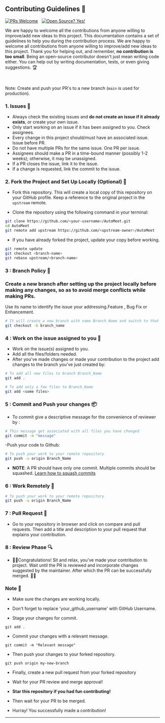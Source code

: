 ## Contributing Guidelines 🤝

[![PRs Welcome](https://img.shields.io/badge/PRs-welcome-yellow.svg?style=flat-square)](http://makeapullrequest.com)
&nbsp;
[![Open Source? Yes!](https://badgen.net/badge/Open%20Source%20%3F/Yes%21/red?icon=github)](https://github.com/Naereen/badges/)

We are happy to welcome all the contributions from anyone willing to improve/add new ideas to this project.
This documentation contains a set of guidelines to help you during the contribution process. We are happy to welcome all contributions from anyone willing to improve/add new ideas to this project.
Thank you for helping out, and remember, **no contribution is too small**. Being an open-source contributor doesn't just mean writing code either. You can help out by writing documentation, tests, or even giving suggestions. 🏆

</br>

Note: Create and push your PR's to a new branch (`main` is used for production).

### 1. Issues 🐛

- Always check the existing issues and **do not create an issue if it already exists**, or create your own issue.
- Only start working on an issue if it has been assigned to you. Check assignees.
- Every change in this project should/must have an associated issue. Issue before PR.
- Do not have multiple PRs for the same issue. One PR per issue.
- Assignees should make a PR in a time-bound manner (possibly 1-2 weeks); otherwise, it may be unassigned.
- If a PR closes the issue, link it to the issue.
- If a change is requested, link the commit to the issue.

### 2. Fork the Project and Set Up Locally (Optional) 🍴

- Fork this repository. This will create a local copy of this repository on your GitHub profile. Keep a reference to the original project in the `upstream` remote.

- Clone the repository using the following command in your terminal:

```bash
git clone https://github.com/<your-username>/AutoMeet.git
cd AutoMeet
git remote add upstream https://github.com/<upstream-owner>/AutoMeet
```

- If you have already forked the project, update your copy before working.

```bash
git remote update
git checkout <branch-name>
git rebase upstream/<branch-name>
```

### 3 : Branch Policy 🌿

### Create a new branch after setting up the project locally before making any changes, so as to avoid merge conflicts while making PRs.

Use its name to identify the issue your addressing.Feature , Bug Fix or Enhancement.

```bash
# It will create a new branch with name Branch_Name and switch to that branch you just created
git checkout -b branch_name
```

### 4 : Work on the issue assigned to you 📕

- Work on the issue(s) assigned to you.
- Add all the files/folders needed.
- After you've made changes or made your contribution to the project add changes to the branch you've just created by:

```bash
# To add all new files to branch Branch_Name
git add .

# To add only a few files to Branch_Name
git add <some files>
```

### 5 : Commit and Push your changes 📦

- To commit give a descriptive message for the convenience of reviewer by :

```bash
# This message get associated with all files you have changed
git commit -m "message"
```

-Push your code to Github:

```bash
# To push your work to your remote repository
git push -u origin Branch_Name
```

- **NOTE**: A PR should have only one commit. Multiple commits should be squashed. [Learn how to squash commits](https://www.internalpointers.com/post/squash-commits-into-one-git)

### 6 : Work Remotely 📡

```bash
# To push your work to your remote repository
git push -u origin Branch_Name
```

### 7 : Pull Request 🎣

- Go to your repository in browser and click on compare and pull requests.
  Then add a title and description to your pull request that explains your contribution.

### 8 : Review Phase 🔍

- 🎉🌟Congratulations! Sit and relax, you've made your contribution to project. Wait until the PR is reviewed and incorporate changes suggested by the maintainer. After which the PR can be successfully merged.
  🎉🎊

### Note 📒

- Make sure the changes are working locally.

- Don't forget to replace 'your_github_username' with GitHub Username.

- Stage your changes for commit.

```
git add .
```

- Commit your changes with a relevant message.

```
git commit -m "Relevant message"
```

- Then push your changes to your forked repository.

```
git push origin my-new-branch
```

- Finally, create a new pull request from your forked repository

- Wait for your PR review and merge approval!

- **Star this repository if you had fun contributing!**

- Then wait for your PR to be merged.

- Hurray! You successfully made a contribution!

---
